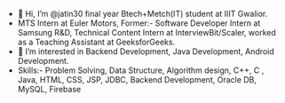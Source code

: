- 👋 Hi, I’m @jatin30 final year Btech+Metch(IT) student at IIIT Gwalior.
- MTS Intern at Euler Motors, Former:- Software Developer Intern at Samsung R&D, Technical Content Intern at InterviewBit/Scaler, worked as a Teaching Assistant at GeeksforGeeks.  
- 👀 I’m interested in Backend Development, Java Development, Android Development.
- Skills:- Problem Solving, Data Structure, Algorithm design, C++, C , Java, HTML, CSS, JSP, JDBC, Backend Development, Oracle DB, MySQL, Firebase

<!---
jatin30/jatin30 is a ✨ special ✨ repository because its `README.md` (this file) appears on your GitHub profile.
You can click the Preview link to take a look at your changes.
--->
